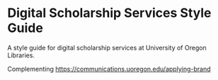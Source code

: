 # Digital Scholarship Services Style Guide
A style guide for digital scholarship services at University of Oregon Libraries.

Complementing https://communications.uoregon.edu/applying-brand
